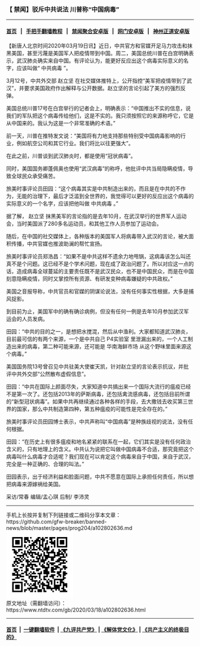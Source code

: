 ### 【 禁闻】驳斥中共说法 川普称“中国病毒”
------------------------

#### [首页](https://github.com/gfw-breaker/banned-news/blob/master/README.md) &nbsp;&nbsp;|&nbsp;&nbsp; [手把手翻墙教程](https://github.com/gfw-breaker/guides/wiki) &nbsp;&nbsp;|&nbsp;&nbsp; [禁闻聚合安卓版](https://github.com/gfw-breaker/bn-android) &nbsp;&nbsp;|&nbsp;&nbsp; [网门安卓版](https://github.com/oGate2/oGate) &nbsp;&nbsp;|&nbsp;&nbsp; [神州正道安卓版](https://github.com/SzzdOgate/update) 



<div><div class="post_content" itemprop="articleBody">
 <p>
  【新唐人北京时间2020年03月19日讯】近日，中共官方和官媒开足马力攻击和抹黑美国，甚至污蔑是美国军人把疫情带到中国。周二，美国总统川普在白宫明确表示，武汉肺炎确实来自中国。有评论认为，能更好反应出这个病毒实际意义的名字，应该叫做“
  <ok href="https://www.ntdtv.com/gb/中共病毒.htm">
   中共病毒
  </ok>
  ”。
 </p>
 <p>
  3月12号，中共外交部
  <ok href="https://www.ntdtv.com/gb/赵立坚.htm">
   赵立坚
  </ok>
  在社交媒体推特上，公开指控“美军把疫情带到了武汉”，并要求美国政府作出解释与公开数据。赵立坚的言论引起了美方的强烈反弹。
 </p>
 <p>
  美国总统川普17号在白宫举行的记者会上，明确表示：“中国推出不实的信息，说我们的军队把这个病毒传给他们，这是不实的。我只须按照它的来源称呼它，它是从中国来的。我认为这是一个非常准确的术语。”
 </p>
 <p>
  前一天，川普在推特发文说：“美国将有力地支持那些特别受中国病毒影响的行业，例如航空公司和其它行业。我们将比以往更强大”。
 </p>
 <p>
  在此之前，川普谈到武汉肺炎时，都是使用“冠状病毒”。
 </p>
 <p>
  同时，美国国务卿蓬佩奥也使用“武汉病毒”的称呼，他批评中共当局隐瞒疫情，导致全球民众承受痛苦。
 </p>
 <p>
  旅美时事评论员田园：“这个病毒其实是中共制造出来的，而且是在中共的不作为，无能的治理下，最后才泛滥到全世界的，我觉得可以更好的反应出这个病毒的实际意义的一个名字，应该把他叫做
  <ok href="https://www.ntdtv.com/gb/中共病毒.htm">
   中共病毒
  </ok>
  。”
 </p>
 <p>
  据了解，
  <ok href="https://www.ntdtv.com/gb/赵立坚.htm">
   赵立坚
  </ok>
  抹黑美军的言论指的是去年10月，在武汉举行的世界军人运动会，当时美国派了280多名运动员，和其他工作人员参加了运动会。
 </p>
 <p>
  随后，在中国的社交媒体上，各种版本的美国军人将病毒带入武汉的言论，被大面积传播，中共官媒也推波助澜的帮忙宣扬。
 </p>
 <p>
  旅美时事评论员郑浩昌：“如果不是中共这样不遗余力地甩锅，这病毒该怎么叫还真不是个问题。这已经不是个学术问题，现在成了政治问题了。所以对应这一点的话，造成病毒全球蔓延的主要责任既不是武汉民众，也不是中国民众，而是在中国刻意隐瞒疫情，同时又掌控所有资源、有研发变种病毒嫌疑的中共政权。”
 </p>
 <p>
  美国之音报导称，中共官员和官媒的阴谋论说法，没有任何事实性根据，大多是捕风捉影。
 </p>
 <p>
  到目前为止，美国军中的确有确诊病例，但没有任何一例是去年10月参加武汉军运会的人员发病。
 </p>
 <p>
  田园：“中共的目的之一，是想把水搅混，然后从中渔利。大家都知道武汉肺炎，目前最可信的有两个来源，一个是中共自己
  <ok href="https://www.ntdtv.com/gb/p4实验室.htm">
   P4实验室
  </ok>
  里泄漏出来的，一个人工制造出来的病毒，第二种可能来源，还可能是
  <ok href="https://www.ntdtv.com/gb/华南海鲜市场.htm">
   华南海鲜市场
  </ok>
  从这个野味里面来源这个病毒。”
 </p>
 <p>
  美国国务院13号曾召见中共驻美大使崔天凯，针对赵立坚的言论表示抗议，并批评中共外交部“公然散布虚假信息”。
 </p>
 <p>
  田园：“中共在国际上颜面尽失，大家知道中共搞出来一个国际大流行的瘟疫已经不是第一次了。还包括2013年的萨斯病毒，还包括禽流感病毒，还包括目前所谓的“新型冠状病毒”。如果中共再继续通过各种各样的手段，去大撒钱去收买第三世界的国家，那么中共制造第四种，第五种瘟疫的可能性是完全存在的。”
 </p>
 <p>
  旅美时事评论员田园博士表示，中共声称叫“中国病毒”是种族歧视的说法，没有任何根据。
 </p>
 <p>
  田园：“在历史上有很多瘟疫和地名紧紧的联系在一起，它们其实是没有任何政治含义的，只有地理上的含义。中共认为说把它叫做中国病毒不合适，那究竟把这个病毒叫什么病毒才合适呢？我们现在可以肯定这个病毒来自于中国，来自于武汉，完全是一种正确的、合理的叫法。”
 </p>
 <p>
  田园表示，出于经济利益和脸面问题，中共不愿意在国际上承担任何责任，所以想把病毒来源嫁祸给美国。
 </p>
 <p>
  采访/常春 编辑/孟心琪 后制/ 李沛灵
 </p>
 <div class="single_ad">
 </div>
</div>
</div>
<hr/>
手机上长按并复制下列链接或二维码分享本文章：<br/>
https://github.com/gfw-breaker/banned-news/blob/master/pages/prog204/a102802636.md <br/>
<a href='https://github.com/gfw-breaker/banned-news/blob/master/pages/prog204/a102802636.md'><img src='https://github.com/gfw-breaker/banned-news/blob/master/pages/prog204/a102802636.md.png'/></a> <br/>
原文地址（需翻墙访问）：https://www.ntdtv.com/gb/2020/03/18/a102802636.html


------------------------
#### [首页](https://github.com/gfw-breaker/banned-news/blob/master/README.md) &nbsp;|&nbsp; [一键翻墙软件](https://github.com/gfw-breaker/nogfw/blob/master/README.md) &nbsp;| [《九评共产党》](https://github.com/gfw-breaker/9ping.md/blob/master/README.md#九评之一评共产党是什么) | [《解体党文化》](https://github.com/gfw-breaker/jtdwh.md/blob/master/README.md) | [《共产主义的终极目的》](https://github.com/gfw-breaker/gczydzjmd.md/blob/master/README.md)


<img src='http://gfw-breaker.win/banned-news/pages/prog204/a102802636.md' width='0px' height='0px'/>